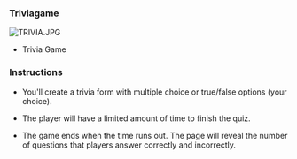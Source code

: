 ### Triviagame

![TRIVIA.JPG](https://www.jccmi.edu/wp-content/uploads/trivia-papper-background-illustration-vector-300x210.jpg)

* Trivia Game

### Instructions
* You'll create a trivia form with multiple choice or true/false options (your choice).

* The player will have a limited amount of time to finish the quiz. 


* The game ends when the time runs out. The page will reveal the number of questions that players       answer correctly and incorrectly.



